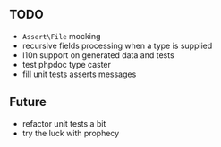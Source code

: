 TODO
----
- `Assert\File` mocking
- recursive fields processing when a type is supplied
- l10n support on generated data and tests
- test phpdoc type caster
- fill unit tests asserts messages

Future
-----
- refactor unit tests a bit
- try the luck with prophecy
